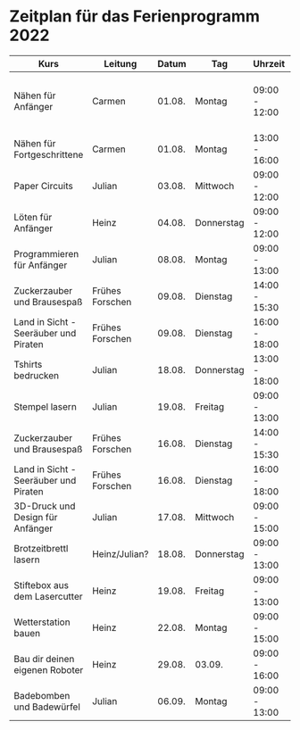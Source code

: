# Zeitplan für das Ferienprogramm 2022

| Kurs                                  	| Leitung         	| Datum  	| Tag        	| Uhrzeit       	| Kosten  	| Info                                                  	|
|---------------------------------------	|-----------------	|--------	|------------	|---------------	|---------	|-------------------------------------------------------	|
| Nähen für Anfänger                    	| Carmen          	| 01.08. 	| Montag     	| 09:00 - 12:00 	| 20 EUR  	| Stiftemäppchen mit Reißverschluss, eigene Nähmaschine 	|
| Nähen für Fortgeschrittene            	| Carmen          	| 01.08. 	| Montag     	| 13:00 - 16:00 	| 30 EUR  	| Turnbeutel, eigene Nähmaschine                        	|
| Paper Circuits                        	| Julian          	| 03.08. 	| Mittwoch   	| 09:00 - 12:00 	| 20 EUR  	|                                                       	|
| Löten für Anfänger                    	| Heinz           	| 04.08. 	| Donnerstag 	| 09:00 - 12:00 	| 22 EUR  	|                                                       	|
| Programmieren für Anfänger            	| Julian          	| 08.08. 	| Montag     	| 09:00 - 13:00 	| 25 EUR  	| Calliope light                                        	|
| Zuckerzauber und Brausespaß           	| Frühes Forschen 	| 09.08. 	| Dienstag   	| 14:00 - 15:30 	| 13 EUR  	|                                                       	|
| Land in Sicht - Seeräuber und Piraten 	| Frühes Forschen 	| 09.08. 	| Dienstag   	| 16:00 - 18:00 	| 17 EUR  	|                                                       	|
| Tshirts bedrucken                     	| Julian          	| 18.08. 	| Donnerstag 	| 13:00 - 18:00 	| 35 EUR  	|                                                       	|
| Stempel lasern                        	| Julian          	| 19.08. 	| Freitag    	| 09:00 - 13:00 	| 35 EUR  	|                                                       	|
| Zuckerzauber und Brausespaß           	| Frühes Forschen 	| 16.08. 	| Dienstag   	| 14:00 - 15:30 	| 13 EUR  	|                                                       	|
| Land in Sicht - Seeräuber und Piraten 	| Frühes Forschen 	| 16.08. 	| Dienstag   	| 16:00 - 18:00 	| 17 EUR  	|                                                       	|
| 3D-Druck und Design für Anfänger      	| Julian          	| 17.08. 	| Mittwoch   	| 09:00 - 15:00 	| 38 EUR  	|                                                       	|
| Brotzeitbrettl lasern                 	| Heinz/Julian?   	| 18.08. 	| Donnerstag 	| 09:00 - 13:00 	| 30 EUR  	|                                                       	|
| Stiftebox aus dem Lasercutter         	| Heinz           	| 19.08. 	| Freitag    	| 09:00 - 13:00 	| 30 EUR  	|                                                       	|
| Wetterstation bauen                   	| Heinz           	| 22.08. 	| Montag     	| 09:00 - 15:00 	| 45 EUR  	|                                                       	|
| Bau dir deinen eigenen Roboter        	| Heinz           	| 29.08. 	| 03.09.     	| 09:00 - 16:00 	| 249 EUR 	| Wochenkurs                                            	|
| Badebomben und Badewürfel             	| Julian          	| 06.09. 	| Montag     	| 09:00 - 13:00 	| 35 EUR  	|                                                       	|

